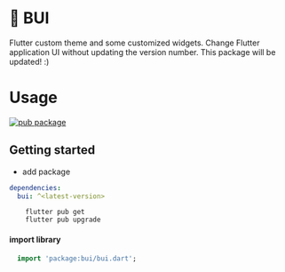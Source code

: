 # 🎉 BUI

Flutter custom theme and some customized widgets.
Change Flutter application UI without updating the version number. This package will be updated! :)

# Usage

[![pub package](https://img.shields.io/pub/v/bui.svg)](https://pub.dev/packages/bui)


## Getting started

- add package

```yaml
dependencies:
  bui: ^<latest-version>
```

```commandline
    flutter pub get
    flutter pub upgrade
```

#### import library
```dart
  import 'package:bui/bui.dart';
```
<!-- #toc -->
